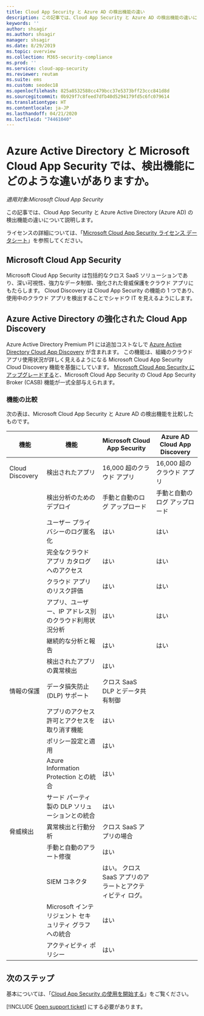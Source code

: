 ```yaml
---
title: Cloud App Security と Azure AD の検出機能の違い
description: この記事では、Cloud App Security と Azure AD の検出機能の違いについて説明します。
keywords: ''
author: shsagir
ms.author: shsagir
manager: shsagir
ms.date: 8/29/2019
ms.topic: overview
ms.collection: M365-security-compliance
ms.prod: ''
ms.service: cloud-app-security
ms.reviewer: reutam
ms.suite: ems
ms.custom: seodec18
ms.openlocfilehash: 825a8532588cc479bcc37e5373bff23ccc841d8d
ms.sourcegitcommit: 0b929f7c8feed7dfb40d5294179fd5c6fc079614
ms.translationtype: HT
ms.contentlocale: ja-JP
ms.lasthandoff: 04/21/2020
ms.locfileid: "74461040"
---
```

# <a name="what-are-the-differences-in-discovery-capabilities-for-azure-active-directory-and-microsoft-cloud-app-security"></a>Azure Active Directory と Microsoft Cloud App Security では、検出機能にどのような違いがありますか。

*適用対象:Microsoft Cloud App Security*

この記事では、Cloud App Security と Azure Active Directory (Azure AD) の検出機能の違いについて説明します。

ライセンスの詳細については、「[Microsoft Cloud App Security ライセンス データシート](https://aka.ms/mcaslicensing)」を参照してください。

## <a name="microsoft-cloud-app-security"></a>Microsoft Cloud App Security

Microsoft Cloud App Security は包括的なクロス SaaS ソリューションであり、深い可視性、強力なデータ制御、強化された脅威保護をクラウド アプリにもたらします。 Cloud Discovery は Cloud App Security の機能の 1 つであり、使用中のクラウド アプリを検出することでシャドウ IT を見えるようにします。

## <a name="enhanced-cloud-app-discovery-in-azure-active-directory"></a>Azure Active Directory の強化された Cloud App Discovery

Azure Active Directory Premium P1 には追加コストなしで [Azure Active Directory Cloud App Discovery](https://aka.ms/caddocsnew) が含まれます。 この機能は、組織のクラウド アプリ使用状況が詳しく見えるようになる Microsoft Cloud App Security Cloud Discovery 機能を基盤にしています。 [Microsoft Cloud App Security にアップグレードする](https://www.microsoft.com/cloud-platform/cloud-app-security)と、Microsoft Cloud App Security の Cloud App Security Broker (CASB) 機能が一式全部与えられます。

### <a name="feature-comparison"></a>機能の比較

次の表は、Microsoft Cloud App Security と Azure AD の検出機能を比較したものです。

|機能|機能|Microsoft Cloud App Security|Azure AD Cloud App Discovery|
|----|----|----|----|
|Cloud Discovery|検出されたアプリ|16,000 超のクラウド アプリ|16,000 超のクラウド アプリ|
||検出分析のためのデプロイ|手動と自動のログ アップロード|手動と自動のログ アップロード|
||ユーザー プライバシーのログ匿名化|はい|はい|
||完全なクラウド アプリ カタログへのアクセス|はい|はい|
||クラウド アプリのリスク評価|はい|はい|
||アプリ、ユーザー、IP アドレス別のクラウド利用状況分析|はい|はい|
||継続的な分析と報告|はい|はい|
||検出されたアプリの異常検出|はい||
|情報の保護|データ損失防止 (DLP) サポート|クロス SaaS DLP とデータ共有制御||
||アプリのアクセス許可とアクセスを取り消す機能|はい||
||ポリシー設定と適用|はい||
||Azure Information Protection との統合 |はい||
||サード パーティ製の DLP ソリューションとの統合|はい||
|脅威検出|異常検出と行動分析|クロス SaaS アプリの場合||
||手動と自動のアラート修復|はい||
||SIEM コネクタ|はい。 クロス SaaS アプリのアラートとアクティビティ ログ。||
||Microsoft インテリジェント セキュリティ グラフへの統合|はい||
||アクティビティ ポリシー|はい||

## <a name="next-steps"></a>次のステップ

基本については、「[Cloud App Security の使用を開始する](getting-started-with-cloud-app-security.md)」をご覧ください。

[!INCLUDE [Open support ticket](includes/support.md)] にする必要があります。
